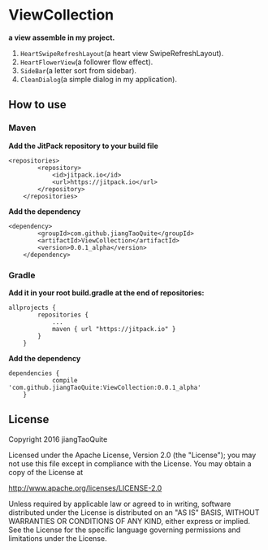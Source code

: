 # ViewCollection
**a view assemble in my project.**
</br>
1. `HeartSwipeRefreshLayout`(a heart view SwipeRefreshLayout).</br>
2. `HeartFlowerView`(a follower flow effect).</br>
3. `SideBar`(a letter sort from sidebar).</br>
4. `CleanDialog`(a simple dialog in my application).</br>

## How to use
### Maven
**Add the JitPack repository to your build file**
```DSL
<repositories>
		<repository>
		    <id>jitpack.io</id>
		    <url>https://jitpack.io</url>
		</repository>
	</repositories>
```
**Add the dependency**
```DSL
<dependency>
	    <groupId>com.github.jiangTaoQuite</groupId>
	    <artifactId>ViewCollection</artifactId>
	    <version>0.0.1_alpha</version>
	</dependency>
```
### Gradle

**Add it in your root build.gradle at the end of repositories:**
```DSL
allprojects {
		repositories {
			...
			maven { url "https://jitpack.io" }
		}
	}
```
**Add the dependency**
```DSL
dependencies {
	        compile 'com.github.jiangTaoQuite:ViewCollection:0.0.1_alpha'
	}
```

## License

Copyright 2016 jiangTaoQuite

Licensed under the Apache License, Version 2.0 (the "License"); you may not use this file except in compliance with the License. You may obtain a copy of the License at

http://www.apache.org/licenses/LICENSE-2.0

Unless required by applicable law or agreed to in writing, software distributed under the License is distributed on an "AS IS" BASIS, WITHOUT WARRANTIES OR CONDITIONS OF ANY KIND, either express or implied. See the License for the specific language governing permissions and limitations under the License.

